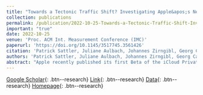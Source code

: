 ```yaml
---
title: "Towards a Tectonic Traffic Shift? Investigating Apple&apos;s New Relay Network"
collection: publications
permalink: /publication/2022-10-25-Towards-a-Tectonic-Traffic-Shift-Investigating-Apples-New-Relay-Network
important: "true"
date: 2022-10-25
venue: 'Proc. ACM Int. Measurement Conference (IMC)'
paperurl: 'https://doi.org/10.1145/3517745.3561426'
citation: 'Patrick Sattler, Juliane Aulbach, Johannes Zirngibl, Georg Carle&quot;Towards a Tectonic Traffic Shift? Investigating Apple&amp;apos;s New Relay Network.&quot; Proc. ACM Int. Measurement Conference (IMC), 2022.'
authors: 'Patrick Sattler, Juliane Aulbach, Johannes Zirngibl, Georg Carle'
abstract: "Apple recently published its first Beta of the iCloud Private Relay, a privacy protection service with promises resembling the ones of VPNs. The architecture consists of two layers (ingress and egress), operated by disjoint providers. The service is directly integrated into Apple's operating systems, providing a low entry-level barrier for a large user base. It seems to be set up for significant adoption with its relatively moderate entry-level price.This paper analyzes the iCloud Private Relay from a network perspective, its effect on the Internet, and future measurement-based research. We perform EDNS0 Client Subnet DNS queries to collect ingress relay addresses and find 1586 IPv4 addresses. Supplementary RIPE Atlas DNS measurements reveal 1575 IPv6 addresses. Knowing these addresses helps to detect clients communicating through the relay network passively. According to our scans, ingress addresses grew by 20% from January through April. Moreover, according to our RIPE Atlas DNS measurements, 5.3% of all probes use a resolver that blocks access to iCloud Private Relay.The analysis of our scans through the relay network verifies Apple's claim of rotating egress addresses. Nevertheless, it reveals that ingress and egress relays can be located in the same autonomous system, thus sharing similar routes, potentially allowing traffic correlation."
---
```

[Google Scholar](https://scholar.google.com/scholar?q=Towards+a+Tectonic+Traffic+Shift?+Investigating+Apple&#x27;s+New+Relay+Network){: .btn--research} [Link](https://doi.org/10.1145/3517745.3561426){: .btn--research} [Data](https://mediatum.ub.tum.de/1687050){: .btn--research} [Homepage](https://relay-networks.github.io/){: .btn--research}